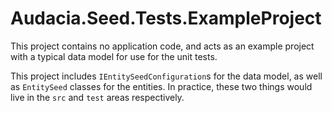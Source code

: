 # Audacia.Seed.Tests.ExampleProject
This project contains no application code, and acts as an example project with a typical data model for use for the unit tests.

This project includes `IEntitySeedConfiguration`s for the data model, as well as `EntitySeed` classes for the entities. In practice, these two things would live in the `src` and `test` areas respectively.